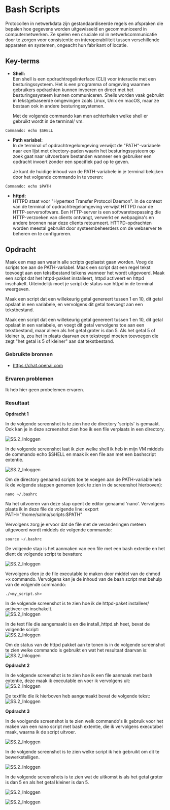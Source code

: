 # Bash Scripts
Protocollen in netwerkdata zijn gestandaardiseerde regels en afspraken die bepalen hoe gegevens worden uitgewisseld en gecommuniceerd in computernetwerken. Ze spelen een cruciale rol in netwerkcommunicatie door te zorgen voor consistentie en interoperabiliteit tussen verschillende apparaten en systemen, ongeacht hun fabrikant of locatie. 

## Key-terms
* __Shell:__    
Een shell is een opdrachtregelinterface (CLI) voor interactie met een besturingssysteem. Het is een programma of omgeving waarmee gebruikers opdrachten kunnen invoeren en direct met het besturingssysteem kunnen communiceren. Shells worden vaak gebruikt in tekstgebaseerde omgevingen zoals Linux, Unix en macOS, maar ze bestaan ook in andere besturingssystemen.    
  
  Met de volgende commando kan men achterhalen welke shell er gebruikt wordt in de terminal/ vm. 
```
Commando: echo $SHELL
```
* __Path variabel:__    
In de terminal of opdrachtregelomgeving verwijst de "PATH"-variabele naar een lijst met directory-paden waarin het besturingssysteem op zoek gaat naar uitvoerbare bestanden wanneer een gebruiker een opdracht invoert zonder een specifiek pad op te geven.  
  
  Je kunt de huidige inhoud van de PATH-variabele in je terminal bekijken door het volgende commando in te voeren:  

```
Commando: echo $PATH
``` 

* __httpd:__    
HTTPD staat voor "Hypertext Transfer Protocol Daemon". In de context van de terminal of opdrachtregelomgeving verwijst HTTPD naar de HTTP-serversoftware. Een HTTP-server is een softwaretoepassing die HTTP-verzoeken van clients ontvangt, verwerkt en webpagina's en andere bronnen naar deze clients retourneert. HTTPD-opdrachten worden meestal gebruikt door systeembeheerders om de webserver te beheren en te configureren.  


## Opdracht  
Maak een map aan waarin alle scripts geplaatst gaan worden. Voeg de scripts toe aan de PATH-variabel. Maak een script dat een regel tekst toevoegt aan een tekstbestand telkens wanneer het wordt uitgevoerd. Maak een script dat het httpd-pakket installeert, httpd activeert en httpd inschakelt. Uiteindelijk moet je script de status van httpd in de terminal weergeven.   
    
 Maak een script dat een willekeurig getal genereert tussen 1 en 10, dit getal opslaat in een variabele, en vervolgens dit getal toevoegt aan een tekstbestand.  
    
Maak een script dat een willekeurig getal genereert tussen 1 en 10, dit getal opslaat in een variabele, en voegt dit getal vervolgens toe aan een tekstbestand, maar alleen als het getal groter is dan 5. Als het getal 5 of kleiner is, zou het in plaats daarvan een tekstregel moeten toevoegen die zegt "het getal is 5 of kleiner" aan dat tekstbestand.  

### Gebruikte bronnen
* https://chat.openai.com   

### Ervaren problemen
Ik heb hier geen probelemen ervaren. 

### Resultaat
__Opdracht 1__  

In de volgende screenshot is te zien hoe de directory 'scripts' is gemaakt. Ook kan je in deze screenshot zien hoe ik een file verplaats in een directory.     

![SS.2_Inloggen](../00_includes/17.make.directory.moveFileToDirectory.png)    
  
In de volgende screenshot laat ik zien welke shell ik heb in mijn VM middels de commando echo $SHELL en maak ik een file aan met een bashscript extentie.   
  
![SS.2_Inloggen](../00_includes/18.Add.scripts.PATHenappendslinetotextfile.png)   
  
Om de directory genaamd scripts toe te voegen aan de PATH-variable heb ik de volgende stappen genomen (ook te zien in de screenshot hierboven):  

```
nano ~/.bashrc
```     
Na het uitvoeren van deze stap opent de editor genaamd 'nano'. Vervolgens plaats ik in deze file de volgende line: export PATH="/home/salma/scripts:$PATH"   
  
Vervolgens zorg je ervoor dat de file met de veranderingen meteen uitgevoerd wordt middels de volgende commando:  
```
source ~/.bashrc
```  
De volgende stap is het aanmaken van een file met een bash extentie en het dient de volgende script te bevatten:   

 ![SS.2_Inloggen](../00_includes/35.nantekst.png)   
   
  Vervolgens dien je de file executable te maken door middel van de chmod +x commando. Vervolgens kan je de inhoud van de bash script met behulp van de volgende commando:   
  ```
./<my_script.sh>
```   
In de volgende screenshot is te zien hoe ik de httpd-paket installeer/ activeer en inschakelt.   
![SS.2_Inloggen](../00_includes/19.Installhttpd,activate,enable.png)  

In de text file die aangemaakt is en die install_httpd.sh heet, bevat de volgende script:   
![SS.2_Inloggen](../00_includes/21.nanotextscriptinmyterminal.png)    
  
Om de status van de httpd pakket aan te tonen is in de volgende screenshot te zien welke commando is gebruikt en wat het resultaat daarvan is:  
![SS.2_Inloggen](../00_includes/20.status.png)   
  
__Opdracht 2__  

In de volgende screenshot is te zien hoe ik een file aanmaak met bash extentie, deze  maak ik executable en voer ik vervolgens uit:  
 ![SS.2_Inloggen](../00_includes/22.generatingrandomnumberandexecutingit.png)  
   
  De textfile die ik hierboven heb aangemaakt bevat de volgende tekst: 
![SS.2_Inloggen](../00_includes/23.MytextinNanoforthecommands.png)    
  

__Opdracht 3__  
  
In de voolgende screenshot is te zien welk commando's ik gebruik voor het maken van een nano script met bash extentie, die ik vervolgens executabel maak, waarna ik de script uitvoer.   
  
![SS.2_Inloggen](../00_includes/24.Biggerthan5AssignmentExecution.png)    
  
In de volgende screenshot is te zien welke script ik heb gebruikt om dit te bewerkstelligen.  
  
![SS.2_Inloggen](../00_includes/25.SH.script.png)   

In de volgende screenshots is te zien wat de uitkomst is als het getal groter is dan 5 en als het getal kleiner is dan 5.   
  
![SS.2_Inloggen](../00_includes/26.outputHogerDan5.png)  
  
![SS.2_Inloggen](../00_includes/27.outputLagerDan5.png)  
  


